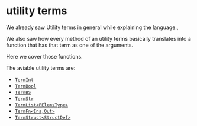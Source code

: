 # utility terms

We already saw Utility terms in general while explaining the language.,

We also saw how every method of an utility terms basically translates into a function that has that term as one of the arguments.

Here we cover those functions.

The aviable utility terms are:

- [`TermInt`](./TermInt.md)
- [`TermBool`](./TermBool.md)
- [`TermBS`](./TermBS.md)
- [`TermStr`](./TermStr.md)
- [`TermList<PElemsType>`](./TermList<PElemsType>.md)
- [`TermFn<Ins,Out>`](./TermFn<Ins,Out>.md)
- [`TermStruct<StructDef>`](./TermStruct<StructDef>.md)